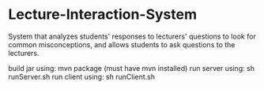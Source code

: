 # Lecture-Interaction-System
System that analyzes students' responses to lecturers' questions to look for common misconceptions, and allows students to ask questions to the lecturers.

build jar using: mvn package (must have mvn installed)
run server using: sh runServer.sh
run client using: sh runClient.sh
